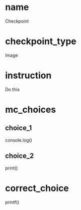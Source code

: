 # name
Checkpoint

# checkpoint_type
Image

# instruction
Do this 

# mc_choices

## choice_1
console.log()

## choice_2
print()

# correct_choice
printf()